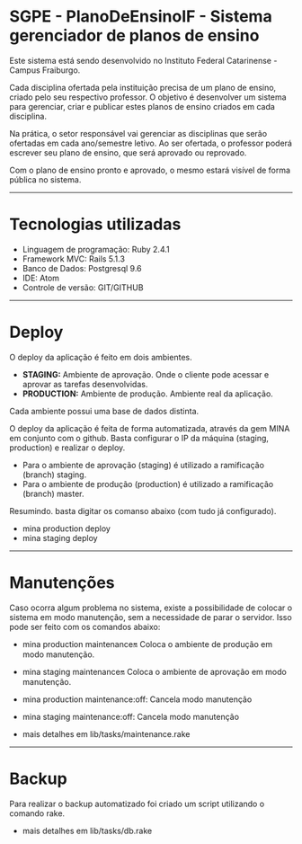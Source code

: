 SGPE - PlanoDeEnsinoIF - Sistema gerenciador de planos de ensino
================

Este sistema está sendo desenvolvido no Instituto Federal Catarinense - Campus Fraiburgo.

Cada disciplina ofertada pela instituição precisa de um plano de ensino, criado pelo seu respectivo professor. O objetivo é desenvolver um sistema para gerenciar, criar e publicar estes planos de ensino criados em cada disciplina.

Na prática, o setor responsável vai gerenciar as disciplinas que serão ofertadas em cada ano/semestre letivo. Ao ser ofertada, o professor poderá escrever seu plano de ensino, que será aprovado ou reprovado.

Com o plano de ensino pronto e aprovado, o mesmo estará visível de forma pública no sistema.

-----------
Tecnologias utilizadas
================
<ul>
  <li>Linguagem de programação: Ruby 2.4.1</li>
  <li>Framework MVC: Rails 5.1.3</li>
  <li>Banco de Dados: Postgresql 9.6</li>
  <li>IDE: Atom</li>
  <li>Controle de versão: GIT/GITHUB</li>
</ul>

-----------
Deploy
================

O deploy da aplicação é feito em dois ambientes.

<ul>
  <li><b>STAGING:</b> Ambiente de aprovação. Onde o cliente pode acessar e aprovar as tarefas desenvolvidas.</li>
  <li><b>PRODUCTION:</b> Ambiente de produção. Ambiente real da aplicação.</li>
</ul>

Cada ambiente possui uma base de dados distinta.

O deploy da aplicação é feita de forma automatizada, através da gem MINA em conjunto com o github. Basta configurar o IP da máquina (staging, production) e realizar o deploy.

- Para o ambiente de aprovação (staging) é utilizado a ramificação (branch) staging.
- Para o ambiente de produção (production) é utilizado a ramificação (branch) master.


Resumindo. basta digitar os comanso abaixo (com tudo já configurado).
- mina production deploy
- mina staging deploy

-----------
Manutenções
================

Caso ocorra algum problema no sistema, existe a possibilidade de colocar o sistema em modo manutenção, sem a necessidade de parar o servidor. Isso pode ser feito com os comandos abaixo:

- mina production maintenance:on: Coloca o ambiente de produção em modo manutenção.
- mina staging maintenance:on: Coloca o ambiente de aprovação em modo manutenção.
- mina production maintenance:off: Cancela modo manutenção
- mina staging maintenance:off: Cancela modo manutenção

- mais detalhes em lib/tasks/maintenance.rake

-----------
Backup
================

Para realizar o backup automatizado foi criado um script utilizando o comando rake.
- mais detalhes em lib/tasks/db.rake
